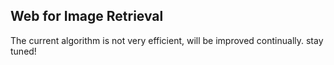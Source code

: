 ## Web for Image Retrieval
The current algorithm is not very efficient, will be improved continually. stay tuned!
